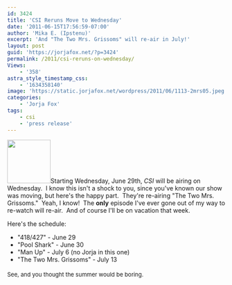 ```yaml
---
id: 3424
title: 'CSI Reruns Move to Wednesday'
date: '2011-06-15T17:56:59-07:00'
author: 'Mika E. (Ipstenu)'
excerpt: 'And "The Two Mrs. Grissoms" will re-air in July!'
layout: post
guid: 'https://jorjafox.net/?p=3424'
permalink: /2011/csi-reruns-on-wednesday/
Views:
    - '358'
astra_style_timestamp_css:
    - '1634358140'
image: 'https://static.jorjafox.net/wordpress/2011/06/1113-2mrs05.jpeg'
categories:
    - 'Jorja Fox'
tags:
    - csi
    - 'press release'
---
```


<img class="alignleft size-thumbnail wp-image-3425" title="1113-2mrs05" src="//static.jorjafox.net/wordpress/2011/06/1113-2mrs05-100x100.jpg" alt="" width="100" height="100" />Starting Wednesday, June 29th, _CSI_ will be airing on Wednesday.  I know this isn't a shock to you, since you've known our show was moving, but here's the happy part.  They're re-airing "The Two Mrs. Grissoms."  Yeah, I know!  The **only** episode I've ever gone out of my way to re-watch will re-air.  And of course I'll be on vacation that week.

Here's the schedule:
<ul>
	<li>"418/427" - June 29</li>
	<li>"Pool Shark" - June 30</li>
	<li>"Man Up" - July 6 (no Jorja in this one)</li>
	<li>"The Two Mrs. Grissoms" - July 13</li>
</ul>
<span style="font-size: small;"><span style="line-height: 24px;">See, and you thought the summer would be boring.</span></span>
